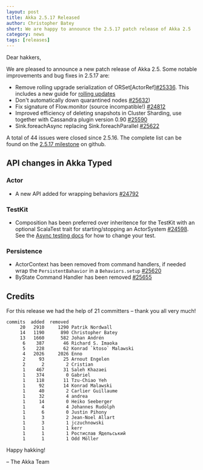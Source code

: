 ```yaml
---
layout: post
title: Akka 2.5.17 Released
author: Christopher Batey 
short: We are happy to announce the 2.5.17 patch release of Akka 2.5
category: news
tags: [releases]
---
```


Dear hakkers,

We are pleased to announce a new patch release of Akka 2.5. Some notable improvements and bug fixes in 2.5.17 are:

* Remove rolling upgrade serialization of ORSet\[ActorRef\][#25336](https://github.com/akka/akka/issues/25336). This includes a new guide for [rolling updates](https://doc.akka.io/docs/akka/2.5.17/project/rolling-update.html) 
* Don't automatically down quarantined nodes [#25632](https://github.com/akka/akka/issues/25632))
* Fix signature of Flow.monitor (source incompatible!) [#24812](https://github.com/akka/akka/issues/24812)
* Improved efficiency of deleting snapshots in Cluster Sharding, use together with Cassandra plugin version 0.90 [#25590](https://github.com/akka/akka/pull/25590)
* Sink.foreachAsync replacing Sink.foreachParallel [#25622](https://github.com/akka/akka/issues/25622)

A total of 44 issues were closed since 2.5.16. The complete list can be found on the [2.5.17 milestone](https://github.com/akka/akka/milestone/133?closed=1) on github.

## API changes in Akka Typed

### Actor

* A new API added for wrapping behaviors [#24792](https://github.com/akka/akka/issues/24792)

### TestKit

* Composition has been preferred over inheritence for the TestKit with an optional ScalaTest trait for starting/stopping
  an ActorSystem [#24598](https://github.com/akka/akka/issues/24598). See the [Async testing docs](https://doc.akka.io/docs/akka/2.5.17/typed/testing.html#asynchronous-testing) for how to change your test.

### Persistence

* ActorContext has been removed from command handlers, if needed wrap the `PersistentBahavior` in a  `Behaviors.setup` [#25620](https://github.com/akka/akka/issues/25620)
* ByState Command Handler has been removed [#25655](https://github.com/akka/akka/issues/25655)

## Credits

For this release we had the help of 21 committers – thank you all very much!

```
commits  added  removed
     20   2910     1290 Patrik Nordwall
     14   1190      890 Christopher Batey
     13   1660      582 Johan Andrén
      6    387       46 Richard S. Imaoka
      5    228       62 Konrad `ktoso` Malawski
      4   2026     2026 Enno
      2     93       25 Arnout Engelen
      2      2        2 Cristian
      1    467       31 Saleh Khazaei
      1    374        0 Gabriel
      1    118       11 Tzu-Chiao Yeh
      1     92       14 Konrad Malawski
      1     40        2 Carlier Guillaume
      1     32        4 andrea
      1     14        0 Heiko Seeberger
      1      4        4 Johannes Rudolph
      1      6        0 Justin Pihony
      1      3        2 Jean-Noel Allart
      1      3        1 jczuchnowski
      1      1        1 kerr
      1      1        1 Ростислав Ядельський
      1      1        1 Odd Möller
```
     

Happy hakking!

– The Akka Team

